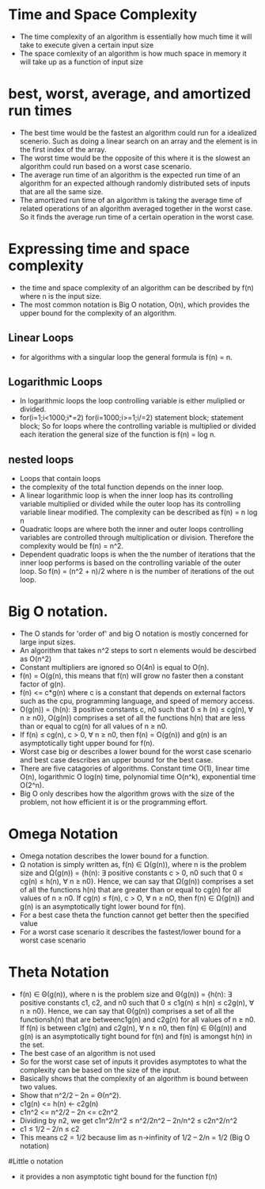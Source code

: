 # Time and Space Complexity
* The time complexity of an algorithm is essentially how much time it will take to execute given a certain input size
* The space comlexity of an algorithm is how much space in memory it will take up as a function of input size

# best, worst, average, and amortized run times
* The best time would be the fastest an algorithm could run for a idealized scenerio. Such as doing a linear search on an array and the element is in the first index of the array.
* The worst time would be the opposite of this where it is the slowest an algorithm could run based on a worst case scenario.
* The average run time of an algorithm is the expected run time of an algorithm for an expected although randomly distributed sets of inputs that are all the same size. 
* The amortized run time of an algorithm is taking the average time of related operations of an algorithm averaged together in the worst case. So it finds the average run time of a certain operation in the worst case.

# Expressing time and space complexity
* the time and space complexity of an algorithm can be described by f(n) where n is the input size.
* The most common notation is Big O notation, O(n), which provides the upper bound for the complexity of an algorithm.

## Linear Loops
* for algorithms with a singular loop the general formula is f(n) = n.

## Logarithmic Loops
* In logarithmic loops the loop controlling variable is either muliplied or divided.
* for(i=1;i<1000;i*=2) for(i=1000;i>=1;i/=2)
statement block; statement block;
So for loops where the controlling variable is multiplied or divided each iteration the general size of the function is f(n) = log n.

## nested loops
* Loops that contain loops
* the complexity of the total function depends on the inner loop.
* A linear logarithmic loop is when the inner loop has its controlling variable multiplied or divided while the outer loop has its controlling variable linear modified. The complexity can be described as f(n) = n log n
* Quadratic loops are where both the inner and outer loops controlling variables are controlled through multiplication or division. Therefore the complexity would be f(n) = n^2. 
* Dependent quadratic loops is when the the number of iterations that the inner loop performs is based on the controlling variable of the outer loop. So f(n) = (n^2 + n)/2 where n is the number of iterations of the out loop. 

# Big O notation.
* The O stands for 'order of' and big O notation is mostly concerned for large input sizes. 
* An algorithm that takes n^2 steps to sort n elements would be descirbed as O(n^2)
* Constant multipliers are ignored so O(4n) is equal to O(n). 
* f(n) = O(g(n), this means that f(n) will grow no faster then a constant factor of g(n).
* f(n) <= c*g(n) where c is a constant that depends on external factors such as the cpu, programming language, and speed of memory access.
* O(g(n)) = {h(n): ∃ positive constants c, n0 such that 0 ≤ h
(n) ≤ cg(n), ∀ n ≥ n0}, O(g(n)) comprises a set of all the functions h(n)
that are less than or equal to cg(n) for all values of n ≥ n0.
* If f(n) ≤ cg(n), c > 0, ∀ n ≥ n0, then f(n) = O(g(n)) and g(n) is an asymptotically tight upper bound for f(n).
* Worst case big or describes a lower bound for the worst case scenario and best case describes an upper bound for the best case.
* There are five catagories of algorithms. Constant time O(1), linear time O(n), logarithmic O log(n) time, polynomial time O(n^k), exponential time O(2^n).  
* Big O only describes how the algorithm grows with the size of the problem, not how efficient it is or the programming effort.


# Omega Notation
* Omega notation describes the lower bound for a function.
* Ω notation is simply written as, f(n) ∈ Ω(g(n)), where n is the problem size and
Ω(g(n)) = {h(n): ∃ positive constants c > 0, n0 such that 0 ≤ cg(n) ≤ h(n), ∀ n ≥ n0}.
Hence, we can say that Ω(g(n)) comprises a set of all the functions h(n) that are greater than or equal to cg(n) for all values of n ≥ n0.
If cg(n) ≤ f(n), c > O, ∀ n ≥ nO, then f(n) ∈ Ω(g(n)) and g(n) is an asymptotically tight
lower bound for f(n).
* For a best case theta the function cannot get better then the specified value
* For a worst case scenario it describes the fastest/lower bound for a worst case scenario 

# Theta Notation
* f(n) ∈ Θ(g(n)), where n is the problem size and
Θ(g(n)) = {h(n): ∃ positive constants c1, c2, and n0 such that 0 ≤ c1g(n) ≤ h(n) ≤ c2g(n), ∀ n ≥ n0}. Hence, we can say that Θ(g(n)) comprises a set of all the functionsh(n) that are betweenc1g(n) and c2g(n) for all values of n ≥ n0. If f(n) is between c1g(n) and c2g(n), ∀ n ≥ n0, then f(n) ∈ Θ(g(n)) and g(n) is an asymptotically tight bound for f(n) and f(n) is amongst h(n) in the set.
* The best case of an algorithm is not used
* So for the worst case set of inputs it provides asymptotes to what the complexity can be based on the size of the input.
* Basically shows that the complexity of an algorithm is bound between two values.
* Show that n^2/2 – 2n = Θ(n^2).
* c1g(n) <= h(n) <- c2g(n)
* c1n^2 <= n^2/2 – 2n <= c2n^2
* Dividing by n2, we get
c1n^2/n^2 ≤ n^2/2n^2 – 2n/n^2 ≤ c2n^2/n^2
* c1 ≤ 1/2 – 2/n ≤ c2
* This means c2 = 1/2 because lim as n->infinity of 1/2 – 2/n = 1/2 (Big O notation)

#Little o notation
* it provides a non asymptotic tight bound for the function f(n) 
